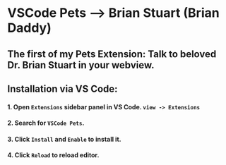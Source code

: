 # VSCode Pets --> Brian Stuart (Brian Daddy)

## The first of my Pets Extension: Talk to beloved Dr. Brian Stuart in your webview. 

## Installation via VS Code:
#### 1. Open ```Extensions``` sidebar panel in VS Code. ```view -> Extensions```
#### 2. Search for ```VSCode Pets```.
#### 3. Click ```Install``` and ```Enable``` to install it.
#### 4. Click ```Reload``` to reload editor.
